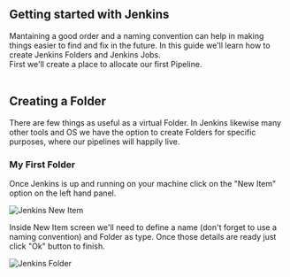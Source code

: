 ## Getting started with Jenkins

Mantaining a good order and a naming convention can help in making things easier to find and fix in the future. In this guide we'll learn how to create Jenkins Folders and Jenkins Jobs.<br/>
First we'll create a place to allocate our first Pipeline.
<br/>
<br/>

## Creating a Folder
There are few things as useful as a virtual Folder. In Jenkins likewise many other tools and OS we have the option to create Folders for specific purposes, where our pipelines will happily live.

### My First Folder
Once Jenkins is up and running on your machine click on the "New Item" option on the left hand panel.

![Jenkins New Item](image.png)

Inside New Item screen we'll need to define a name (don't forget to use a naming convention) and Folder as type. Once those details are ready just click "Ok" button to finish.

![Jenkins Folder](image-1.png)

